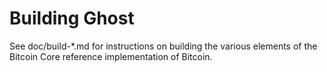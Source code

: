Building Ghost
================

See doc/build-*.md for instructions on building the various
elements of the Bitcoin Core reference implementation of Bitcoin.
